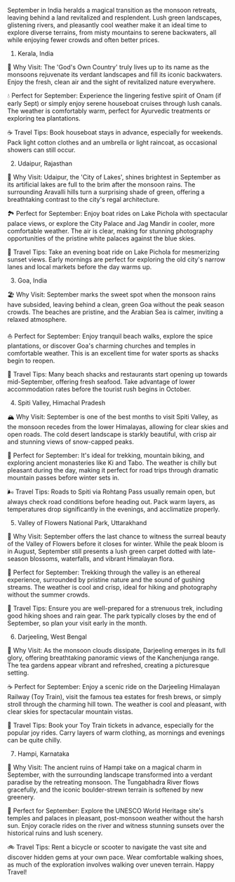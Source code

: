 September in India heralds a magical transition as the monsoon retreats, leaving behind a land revitalized and resplendent. Lush green landscapes, glistening rivers, and pleasantly cool weather make it an ideal time to explore diverse terrains, from misty mountains to serene backwaters, all while enjoying fewer crowds and often better prices.

1. Kerala, India

🌴 Why Visit: The 'God's Own Country' truly lives up to its name as the monsoons rejuvenate its verdant landscapes and fill its iconic backwaters. Enjoy the fresh, clean air and the sight of revitalized nature everywhere.

💧 Perfect for September: Experience the lingering festive spirit of Onam (if early Sept) or simply enjoy serene houseboat cruises through lush canals. The weather is comfortably warm, perfect for Ayurvedic treatments or exploring tea plantations.

☕ Travel Tips: Book houseboat stays in advance, especially for weekends. Pack light cotton clothes and an umbrella or light raincoat, as occasional showers can still occur.

2. Udaipur, Rajasthan

👑 Why Visit: Udaipur, the 'City of Lakes', shines brightest in September as its artificial lakes are full to the brim after the monsoon rains. The surrounding Aravalli hills turn a surprising shade of green, offering a breathtaking contrast to the city's regal architecture.

🏞️ Perfect for September: Enjoy boat rides on Lake Pichola with spectacular palace views, or explore the City Palace and Jag Mandir in cooler, more comfortable weather. The air is clear, making for stunning photography opportunities of the pristine white palaces against the blue skies.

📸 Travel Tips: Take an evening boat ride on Lake Pichola for mesmerizing sunset views. Early mornings are perfect for exploring the old city's narrow lanes and local markets before the day warms up.

3. Goa, India

🏖️ Why Visit: September marks the sweet spot when the monsoon rains have subsided, leaving behind a clean, green Goa without the peak season crowds. The beaches are pristine, and the Arabian Sea is calmer, inviting a relaxed atmosphere.

⛵ Perfect for September: Enjoy tranquil beach walks, explore the spice plantations, or discover Goa's charming churches and temples in comfortable weather. This is an excellent time for water sports as shacks begin to reopen.

🦐 Travel Tips: Many beach shacks and restaurants start opening up towards mid-September, offering fresh seafood. Take advantage of lower accommodation rates before the tourist rush begins in October.

4. Spiti Valley, Himachal Pradesh

🏔️ Why Visit: September is one of the best months to visit Spiti Valley, as the monsoon recedes from the lower Himalayas, allowing for clear skies and open roads. The cold desert landscape is starkly beautiful, with crisp air and stunning views of snow-capped peaks.

🥾 Perfect for September: It's ideal for trekking, mountain biking, and exploring ancient monasteries like Ki and Tabo. The weather is chilly but pleasant during the day, making it perfect for road trips through dramatic mountain passes before winter sets in.

🌬️ Travel Tips: Roads to Spiti via Rohtang Pass usually remain open, but always check road conditions before heading out. Pack warm layers, as temperatures drop significantly in the evenings, and acclimatize properly.

5. Valley of Flowers National Park, Uttarakhand

🌸 Why Visit: September offers the last chance to witness the surreal beauty of the Valley of Flowers before it closes for winter. While the peak bloom is in August, September still presents a lush green carpet dotted with late-season blossoms, waterfalls, and vibrant Himalayan flora.

🌿 Perfect for September: Trekking through the valley is an ethereal experience, surrounded by pristine nature and the sound of gushing streams. The weather is cool and crisp, ideal for hiking and photography without the summer crowds.

🎒 Travel Tips: Ensure you are well-prepared for a strenuous trek, including good hiking shoes and rain gear. The park typically closes by the end of September, so plan your visit early in the month.

6. Darjeeling, West Bengal

🚂 Why Visit: As the monsoon clouds dissipate, Darjeeling emerges in its full glory, offering breathtaking panoramic views of the Kanchenjunga range. The tea gardens appear vibrant and refreshed, creating a picturesque setting.

☕ Perfect for September: Enjoy a scenic ride on the Darjeeling Himalayan Railway (Toy Train), visit the famous tea estates for fresh brews, or simply stroll through the charming hill town. The weather is cool and pleasant, with clear skies for spectacular mountain vistas.

🧣 Travel Tips: Book your Toy Train tickets in advance, especially for the popular joy rides. Carry layers of warm clothing, as mornings and evenings can be quite chilly.

7. Hampi, Karnataka

🗿 Why Visit: The ancient ruins of Hampi take on a magical charm in September, with the surrounding landscape transformed into a verdant paradise by the retreating monsoon. The Tungabhadra River flows gracefully, and the iconic boulder-strewn terrain is softened by new greenery.

🌅 Perfect for September: Explore the UNESCO World Heritage site's temples and palaces in pleasant, post-monsoon weather without the harsh sun. Enjoy coracle rides on the river and witness stunning sunsets over the historical ruins and lush scenery.

🚲 Travel Tips: Rent a bicycle or scooter to navigate the vast site and discover hidden gems at your own pace. Wear comfortable walking shoes, as much of the exploration involves walking over uneven terrain. Happy Travel!

